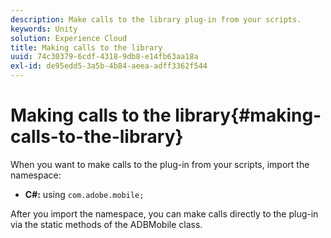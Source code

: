 ```yaml
---
description: Make calls to the library plug-in from your scripts.
keywords: Unity
solution: Experience Cloud
title: Making calls to the library
uuid: 74c30379-6cdf-4318-9db8-e14fb63aa18a
exl-id: de95edd5-3a5b-4b84-aeea-adff3362f544
---
```

# Making calls to the library{#making-calls-to-the-library}

When you want to make calls to the plug-in from your scripts, import the namespace:

* **C#:** using `com.adobe.mobile;`

After you import the namespace, you can make calls directly to the plug-in via the static methods of the ADBMobile class.
